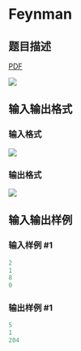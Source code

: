 # Feynman

## 题目描述

[problemUrl]: https://uva.onlinejudge.org/index.php?option=com_onlinejudge&Itemid=8&category=243&page=show_problem&problem=3301

[PDF](https://uva.onlinejudge.org/external/121/p12149.pdf)

![](https://cdn.luogu.com.cn/upload/vjudge_pic/UVA12149/4b5a586c1450df15f79fc564f32da2556ca11d79.png)

## 输入输出格式

### 输入格式

![](https://cdn.luogu.com.cn/upload/vjudge_pic/UVA12149/dc996720db699546280fb8e6c5cd82281fc03795.png)

### 输出格式

![](https://cdn.luogu.com.cn/upload/vjudge_pic/UVA12149/38d9c1cc1cad3058388117117631972849a6a8d0.png)

## 输入输出样例

### 输入样例 #1

```cpp
2
1
8
0
```


### 输出样例 #1

```cpp
5
1
204
```


